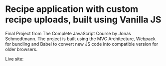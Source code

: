 # Recipe application with custom recipe uploads, built using Vanilla JS

Final Project from The Complete JavaScript Course by Jonas Schmedtmann.
The project is built using the MVC Architecture, Webpack for bundling and
Babel to convert new JS code into compatible version for older browsers.

Live site: 



